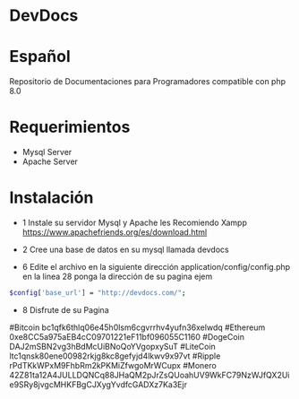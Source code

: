 # DevDocs
# Español
Repositorio de Documentaciones para Programadores compatible con php 8.0
# Requerimientos
* Mysql Server
* Apache Server 
# Instalación
* 1 Instale su servidor Mysql y Apache les Recomiendo Xampp https://www.apachefriends.org/es/download.html
* 2 Cree una base de datos en su mysql llamada devdocs

* 6 Edite el archivo en la siguiente dirección application/config/config.php en la linea 28 ponga la dirección de su pagina ejem 
```bash
$config['base_url'] = "http://devdocs.com/";
```

* 8 Disfrute de su Pagina

#Bitcoin
bc1qfk6thlq06e45h0lsm6cgvrrhv4yufn36xelwdq
#Ethereum
0xe8CC5a975aEB4cC09701221eF11bf096055C1160
#DogeCoin
DAJ2mSBN2vg3hBdMcUiBNoQoYVgopxySuT
#LiteCoin
ltc1qnsk80ene00982rkjg8kc8gefyjd4lkwv9x97vt
#Ripple
rPdTKkWPxM9FhbRm2kPKMiZfwgoMrWCupx
#Monero
42Z81ta12A4JULLDQNCq88JHaQM2pJrZsQUoahUV9WkFC79NzWJfQX2Uie9SRy8jvgcMHKFBgCJXygYvdfcGADXz7Ka3Ejr
